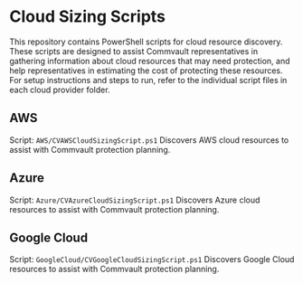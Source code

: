 # Cloud Sizing Scripts

This repository contains PowerShell scripts for cloud resource discovery. These scripts are designed to assist Commvault representatives in gathering information about cloud resources that may need protection, and help representatives in estimating the cost of protecting these resources. For setup instructions and steps to run, refer to the individual script files in each cloud provider folder.

## AWS
Script: `AWS/CVAWSCloudSizingScript.ps1`
Discovers AWS cloud resources to assist with Commvault protection planning.

## Azure
Script: `Azure/CVAzureCloudSizingScript.ps1`
Discovers Azure cloud resources to assist with Commvault protection planning.

## Google Cloud
Script: `GoogleCloud/CVGoogleCloudSizingScript.ps1`
Discovers Google Cloud resources to assist with Commvault protection planning.